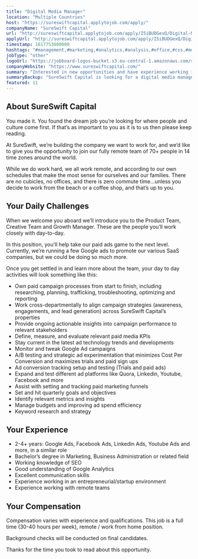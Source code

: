 ```yaml
---
title: "Digital Media Manager"
location: "Multiple Countries"
host: "https://sureswiftcapital.applytojob.com/apply/"
companyName: "SureSwift Capital"
url: "http://sureswiftcapital.applytojob.com/apply/I5iBUDGexQ/Digital-Media-Manager-Remote"
applyUrl: "http://sureswiftcapital.applytojob.com/apply/I5iBUDGexQ/Digital-Media-Manager-Remote"
timestamp: 1617753600000
hashtags: "#management,#marketing,#analytics,#analysis,#office,#css,#monitoring,#optimization"
jobType: "other"
logoUrl: "https://jobboard-logos-bucket.s3.eu-central-1.amazonaws.com/sureswift-capital"
companyWebsite: "https://www.sureswiftcapital.com/"
summary: "Interested in new opportunities and have experience working in an entrepreneurial/startup environment? SureSwift Capital has a job opening for a Digital Media Manager."
summaryBackup: "SureSwift Capital is looking for a digital media manager that has experience in: #management, #marketing, #css."
featured: 11
---
```


## About SureSwift Capital

You made it. You found the dream job you’re looking for where people and culture come first. If that’s as important to you as it is to us then please keep reading.

At SureSwift, we’re building the company we want to work for, and we’d like to give you the opportunity to join our fully remote team of 70+ people in 14 time zones around the world.

While we do work hard, we all work remote, and according to our own schedules that make the most sense for ourselves and our families. There are no cubicles, no offices, and there is zero commute time...unless you decide to work from the beach or a coffee shop, and that’s up to you.

## Your Daily Challenges

When we welcome you aboard we’ll introduce you to the Product Team, Creative Team and Growth Manager. These are the people you’ll work closely with day-to-day.

In this position, you’ll help take our paid ads game to the next level. Currently, we’re running a few Google ads to promote our various SaaS companies, but we could be doing so much more.

Once you get settled in and learn more about the team, your day to day activities will look something like this:

*   Own paid campaign processes from start to finish, including researching, planning, trafficking, troubleshooting, optimizing and reporting
*   Work cross-departmentally to align campaign strategies (awareness, engagements, and lead generation) across SureSwift Capital’s properties
*   Provide ongoing actionable insights into campaign performance to relevant stakeholders
*   Define, measure, and evaluate relevant paid media KPIs
*   Stay current in the latest ad technology trends and developments
*   Monitor and tweak Google Ad campaigns
*   A/B testing and strategic ad experimentation that minimizes Cost Per Conversion and maximizes trials and paid sign ups
*   Ad conversion tracking setup and testing (Trials and paid ads)
*   Expand and test different ad platforms like Quora, Linkedin, Youtube, Facebook and more
*   Assist with setting and tracking paid marketing funnels
*   Set and hit quarterly goals and objectives
*   Identify relevant metrics and insights
*   Manage budgets and improving ad spend efficiency
*   Keyword research and strategy

## Your Experience

*   2-4+ years: Google Ads, Facebook Ads, Linkedin Ads, Youtube Ads and more, in a similar role
*   Bachelor’s degree in Marketing, Business Administration or related field
*   Working knowledge of SEO
*   Good understanding of Google Analytics
*   Excellent communication skills
*   Experience working in an entrepreneurial/startup environment
*   Experience working with remote teams

## Your Compensation

Compensation varies with experience and qualifications. This job is a full time (30-40 hours per week), remote / work from home position.

Background checks will be conducted on final candidates.

Thanks for the time you took to read about this opportunity.
